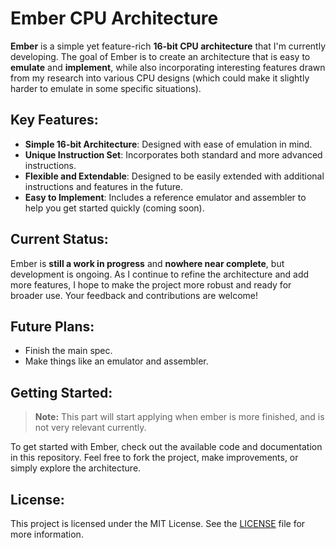 # Ember CPU Architecture

**Ember** is a simple yet feature-rich **16-bit CPU architecture** that I'm
currently developing. The goal of Ember is to create an architecture that is
easy to **emulate** and **implement**, while also incorporating interesting
features drawn from my research into various CPU designs (which could make it slightly harder to emulate in some specific situations).

## Key Features:

- **Simple 16-bit Architecture**: Designed with ease of emulation in mind.
- **Unique Instruction Set**: Incorporates both standard and more advanced
  instructions.
- **Flexible and Extendable**: Designed to be easily extended with additional
  instructions and features in the future.
- **Easy to Implement**: Includes a reference emulator and assembler to help you
  get started quickly (coming  soon).

## Current Status:

Ember is **still a work in progress** and **nowhere near complete**, but
development is ongoing. As I continue to refine the architecture and add more
features, I hope to make the project more robust and ready for broader use. Your
feedback and contributions are welcome!

## Future Plans:

- Finish the main spec.
- Make things like an emulator and assembler.

## Getting Started:

> **Note:** This part will start applying when ember is more finished, and is
> not very relevant currently.

To get started with Ember, check out the available code and documentation in
this repository. Feel free to fork the project, make improvements, or simply
explore the architecture.

## License:

This project is licensed under the MIT License. See the [LICENSE](LICENSE) file
for more information.
